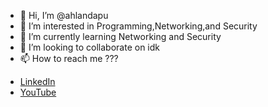 - 👋 Hi, I’m @ahlandapu
- 👀 I’m interested in Programming,Networking,and Security
- 🌱 I’m currently learning Networking and Security
- 💞️ I’m looking to collaborate on idk 
- 📫 How to reach me ???

* [LinkedIn](https://www.linkedin.com/in/ahlanda-putra/)
* [YouTube](https://www.youtube.com/channel/UC7EyBmILrKAccrpy_kqc-8A)

<!---
ahlandapu/ahlandapu is a ✨ special ✨ repository because its `README.md` (this file) appears on your GitHub profile.
You can click the Preview link to take a look at your changes.
--->
